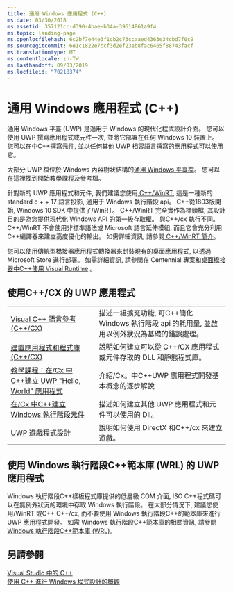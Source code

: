 ```yaml
---
title: 通用 Windows 應用程式 (C++)
ms.date: 03/30/2018
ms.assetid: 357121cc-d390-4bae-b34a-39614861a9f4
ms.topic: landing-page
ms.openlocfilehash: 6c2bf7e44e3f1cb2c73ccaaed4363e34cbd7f0c9
ms.sourcegitcommit: 6e1c1822e7bcf3d2ef23eb8fac6465f88743facf
ms.translationtype: MT
ms.contentlocale: zh-TW
ms.lasthandoff: 09/03/2019
ms.locfileid: "70218374"
---
```

# <a name="universal-windows-apps-c"></a>通用 Windows 應用程式 (C++)

通用 Windows 平臺 (UWP) 是適用于 Windows 的現代化程式設計介面。 您可以使用 UWP 撰寫應用程式或元件一次, 並將它部署在任何 Windows 10 裝置上。 您可以在中C++撰寫元件, 並以任何其他 UWP 相容語言撰寫的應用程式可以使用它。

大部分 UWP 檔位於 Windows 內容樹狀結構的[通用 Windows 平臺檔](/windows/uwp/)。 您可以在這裡找到開始教學課程及參考檔。 

針對新的 UWP 應用程式和元件, 我們建議您使用[ C++/WinRT](/windows/uwp/cpp-and-winrt-apis/), 這是一種新的 standard c + + 17 語言投影, 適用于 Windows 執行階段 api。 C++從1803版開始, Windows 10 SDK 中提供了/WinRT。 C++/WinRT 完全實作為標頭檔, 其設計目的是為您提供現代化 Windows API 的第一級存取權。 與C++/cx 執行不同。 C++/WinRT 不會使用非標準語法或 Microsoft 語言延伸模組, 而且它會充分利用C++編譯器來建立高度優化的輸出。 如需詳細資訊, 請參閱[ C++/WinRT 簡介](/windows/uwp/cpp-and-winrt-apis/intro-to-using-cpp-with-winrt)。

您可以使用傳統型橋接器應用程式轉換器來封裝現有的桌面應用程式, 以透過 Microsoft Store 進行部署。 如需詳細資訊, 請參閱在 Centennial 專案和[桌面橋接器](/windows/uwp/porting/desktop-to-uwp-root)[中C++使用 Visual Runtime](https://blogs.msdn.microsoft.com/vcblog/2016/07/07/using-visual-c-runtime-in-centennial-project) 。

## <a name="uwp-apps-that-use-ccx"></a>使用C++/CX 的 UWP 應用程式

|||
|-|-|
|[Visual C++ 語言參考 (C++/CX)](visual-c-language-reference-c-cx.md)|描述一組擴充功能, 可C++簡化 Windows 執行階段 api 的耗用量, 並啟用以例外狀況為基礎的錯誤處理。|
|[建置應用程式和程式庫 (C++/CX)](building-apps-and-libraries-c-cx.md)|說明如何建立可以從 C++/CX 應用程式或元件存取的 DLL 和靜態程式庫。|
|[教學課程：在/Cx 中C++建立 UWP "Hello, World" 應用程式](/windows/uwp/get-started/create-a-basic-windows-10-app-in-cpp)|介紹/Cx。中C++UWP 應用程式開發基本概念的逐步解說 |
|[在/Cx 中C++建立 Windows 執行階段元件](/windows/uwp/winrt-components/creating-windows-runtime-components-in-cpp)|描述如何建立其他 UWP 應用程式和元件可以使用的 Dll。|
|[UWP 遊戲程式設計](/windows/uwp/gaming/)|說明如何使用 DirectX 和C++/cx 來建立遊戲。|

## <a name="uwp-apps-that-use-the-windows-runtime-c-template-library-wrl"></a>使用 Windows 執行階段C++範本庫 (WRL) 的 UWP 應用程式

Windows 執行階段C++樣板程式庫提供的低層級 COM 介面, ISO C++程式碼可以在無例外狀況的環境中存取 Windows 執行階段。 在大部分情況下, 建議您使用/WinRT 或C++ C++/cx, 而不要使用 Windows 執行階段C++的範本庫來進行 UWP 應用程式開發。 如需 Windows 執行階段C++範本庫的相關資訊, 請參閱[Windows 執行階段C++範本庫 (WRL)](wrl/windows-runtime-cpp-template-library-wrl.md)。

## <a name="see-also"></a>另請參閱

[Visual Studio 中的 C++](../overview/visual-cpp-in-visual-studio.md)<br/>
[使用 C++ 進行 Windows 程式設計的概觀](../windows/overview-of-windows-programming-in-cpp.md)<br/>